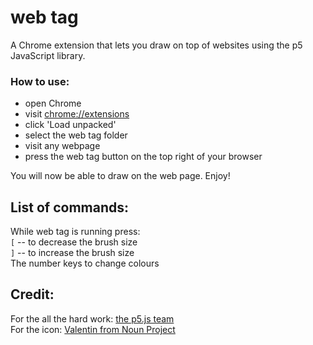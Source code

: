 # web tag
A Chrome extension that lets you draw on top of websites using the p5 JavaScript library.

### How to use:
- open Chrome
- visit [chrome://extensions](chrome://extensions)
- click 'Load unpacked'
- select the web tag folder
- visit any webpage
- press the web tag button on the top right of your browser

You will now be able to draw on the web page. Enjoy!

## List of commands:
While web tag is running press:  
`[` -- to decrease the brush size  
`]` -- to increase the brush size  
The number keys to change colours

## Credit:
For the all the hard work: [the p5.js team](https://p5js.org/)  
For the icon: [Valentin from Noun Project](https://thenounproject.com/VBrandt/)
